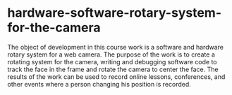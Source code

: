 # hardware-software-rotary-system-for-the-camera
The object of development in this course work is a software and hardware rotary system for a web camera. The purpose of the work is to create a rotating system for the camera, writing and debugging software code to track the face in the frame and rotate the camera to center the face. The results of the work can be used to record online lessons, conferences, and other events where a person changing his position is recorded.
